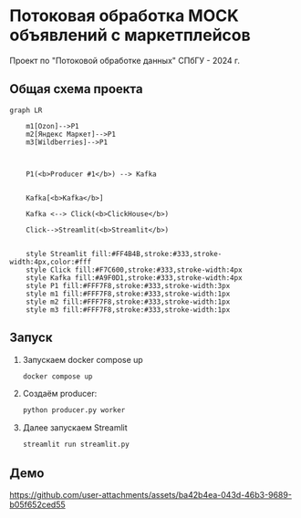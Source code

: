 # Потоковая обработка MOCK объявлений с маркетплейсов
Проект по "Потоковой обработке данных" СПбГУ - 2024 г.

## Общая схема проекта

```mermaid
graph LR
	
	m1[Ozon]-->P1
	m2[Яндекс Маркет]-->P1
	m3[Wildberries]-->P1
	


	P1(<b>Producer #1</b>) --> Kafka

	
	Kafka[<b>Kafka</b>]
	
	Kafka <--> Click(<b>ClickHouse</b>)
	
	Click-->Streamlit(<b>Streamlit</b>)
	
	
	style Streamlit fill:#FF4B4B,stroke:#333,stroke-width:4px,color:#fff
    style Click fill:#F7C600,stroke:#333,stroke-width:4px
    style Kafka fill:#A9F0D1,stroke:#333,stroke-width:4px
    style P1 fill:#FFF7F8,stroke:#333,stroke-width:3px
    style m1 fill:#FFF7F8,stroke:#333,stroke-width:1px
    style m2 fill:#FFF7F8,stroke:#333,stroke-width:1px
    style m3 fill:#FFF7F8,stroke:#333,stroke-width:1px
```

## Запуск

1. Запускаем docker compose up
	```bash
	docker compose up
	```
2. Создаём producer:
	```bash
	python producer.py worker
	```
3. Далее запускаем Streamlit
	```bash
	streamlit run streamlit.py
	```
 
## Демо

https://github.com/user-attachments/assets/ba42b4ea-043d-46b3-9689-b05f652ced55

